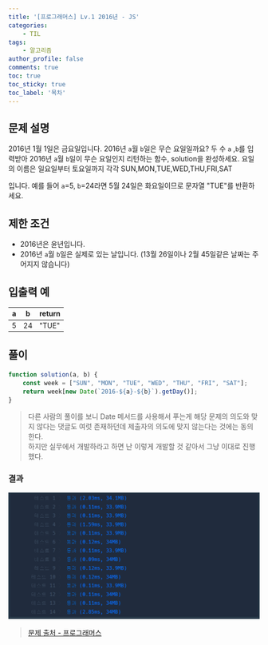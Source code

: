 ```yaml
---
title: '[프로그래머스] Lv.1 2016년 - JS'
categories:
    - TIL
tags:
    - 알고리즘
author_profile: false
comments: true
toc: true
toc_sticky: true
toc_label: '목차'
---
```


## 문제 설명
2016년 1월 1일은 금요일입니다. 2016년 `a`월 `b`일은 무슨 요일일까요? 두 수 `a` ,`b`를 입력받아 2016년 `a`월 `b`일이 무슨 요일인지 리턴하는 함수, solution을 완성하세요. 요일의 이름은 일요일부터 토요일까지 각각 SUN,MON,TUE,WED,THU,FRI,SAT

입니다. 예를 들어 `a`=5, `b`=24라면 5월 24일은 화요일이므로 문자열 "TUE"를 반환하세요.

## 제한 조건
* 2016년은 윤년입니다.
* 2016년 `a`월 `b`일은 실제로 있는 날입니다. (13월 26일이나 2월 45일같은 날짜는 주어지지 않습니다)

## 입출력 예

| a | b  | return |
|---|----|--------|
| 5 | 24 | "TUE"  |

## 풀이
```javascript
function solution(a, b) {
    const week = ["SUN", "MON", "TUE", "WED", "THU", "FRI", "SAT"];
    return week[new Date(`2016-${a}-${b}`).getDay()];
}
```
> 다른 사람의 풀이를 보니 Date 메서드를 사용해서 푸는게 해당 문제의 의도와 맞지 않다는 댓글도 여럿 존재하던데 제출자의 의도에 맞지 않는다는 것에는 동의한다.  
> 하지만 실무에서 개발하라고 하면 난 이렇게 개발할 것 같아서 그냥 이대로 진행했다.

### 결과
![result](/assets/images/2023/09-03/algorithm-50-result.png)

>[문제 출처 - 프로그래머스](https://school.programmers.co.kr/learn/courses/30/lessons/12901?language=javascript)